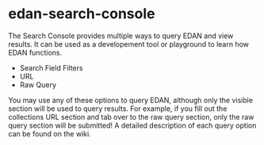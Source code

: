 # edan-search-console

The Search Console provides multiple ways to query EDAN and view results. It can be used as a developement tool or playground to learn how EDAN functions.
 
* Search Field Filters
* URL
* Raw Query
 
You may use any of these options to query EDAN, although only the visible section will be used to query results.
For example, if you fill out the collections URL section and tab over to the raw query section, only the raw query section will be submitted!
A detailed description of each query option can be found on the wiki.
